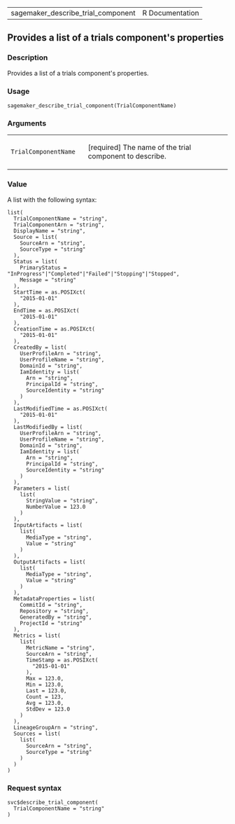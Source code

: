 <table style="width: 100%;">
<tbody>
<tr class="odd">
<td>sagemaker_describe_trial_component</td>
<td style="text-align: right;">R Documentation</td>
</tr>
</tbody>
</table>

## Provides a list of a trials component's properties

### Description

Provides a list of a trials component's properties.

### Usage

    sagemaker_describe_trial_component(TrialComponentName)

### Arguments

<table>
<colgroup>
<col style="width: 35%" />
<col style="width: 65%" />
</colgroup>
<tbody>
<tr class="odd">
<td><code
id="sagemaker_describe_trial_component_:_TrialComponentName">TrialComponentName</code></td>
<td><p>[required] The name of the trial component to describe.</p></td>
</tr>
</tbody>
</table>

### Value

A list with the following syntax:

    list(
      TrialComponentName = "string",
      TrialComponentArn = "string",
      DisplayName = "string",
      Source = list(
        SourceArn = "string",
        SourceType = "string"
      ),
      Status = list(
        PrimaryStatus = "InProgress"|"Completed"|"Failed"|"Stopping"|"Stopped",
        Message = "string"
      ),
      StartTime = as.POSIXct(
        "2015-01-01"
      ),
      EndTime = as.POSIXct(
        "2015-01-01"
      ),
      CreationTime = as.POSIXct(
        "2015-01-01"
      ),
      CreatedBy = list(
        UserProfileArn = "string",
        UserProfileName = "string",
        DomainId = "string",
        IamIdentity = list(
          Arn = "string",
          PrincipalId = "string",
          SourceIdentity = "string"
        )
      ),
      LastModifiedTime = as.POSIXct(
        "2015-01-01"
      ),
      LastModifiedBy = list(
        UserProfileArn = "string",
        UserProfileName = "string",
        DomainId = "string",
        IamIdentity = list(
          Arn = "string",
          PrincipalId = "string",
          SourceIdentity = "string"
        )
      ),
      Parameters = list(
        list(
          StringValue = "string",
          NumberValue = 123.0
        )
      ),
      InputArtifacts = list(
        list(
          MediaType = "string",
          Value = "string"
        )
      ),
      OutputArtifacts = list(
        list(
          MediaType = "string",
          Value = "string"
        )
      ),
      MetadataProperties = list(
        CommitId = "string",
        Repository = "string",
        GeneratedBy = "string",
        ProjectId = "string"
      ),
      Metrics = list(
        list(
          MetricName = "string",
          SourceArn = "string",
          TimeStamp = as.POSIXct(
            "2015-01-01"
          ),
          Max = 123.0,
          Min = 123.0,
          Last = 123.0,
          Count = 123,
          Avg = 123.0,
          StdDev = 123.0
        )
      ),
      LineageGroupArn = "string",
      Sources = list(
        list(
          SourceArn = "string",
          SourceType = "string"
        )
      )
    )

### Request syntax

    svc$describe_trial_component(
      TrialComponentName = "string"
    )
